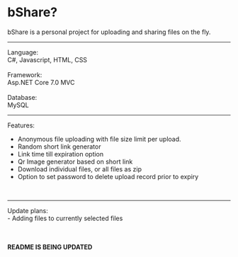 # bShare?

bShare is a personal project for uploading and sharing files on the fly.
<hr>

Language:<br/>
C#, Javascript, HTML, CSS <br/><br/>
Framework:<br/> 
Asp.NET Core 7.0 MVC <br/><br/>
Database:<br/>
MySQL
<hr>

Features:<br/>
- Anonymous file uploading with file size limit per upload.<br/>
- Random short link generator<br/>
- Link time till expiration option<br/>
- Qr Image generator based on short link<br/>
- Download individual files, or all files as zip<br/>
- Option to set password to delete upload record prior to expiry<br/>
<br/>

<hr>
Update plans:<br/>
- Adding files to currently selected files<br/>

<br/><br/>
<b>README IS BEING UPDATED</b>
